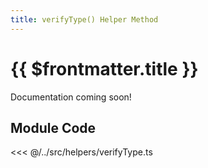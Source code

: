 ```yaml
---
title: verifyType() Helper Method
---
```



<script setup>
    import DocsPackageVersion from '../../../src/views/compos/DocsPackageVersion.vue'
</script>

<!-- TODO: complete documentation for this helper module -->



# {{ $frontmatter.title }}

Documentation coming soon!









## Module Code

<<< @/../src/helpers/verifyType.ts






<DocsPackageVersion/>